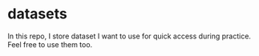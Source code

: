# datasets
In this repo, I store dataset I want to use for quick access during practice. Feel free to use them too.
